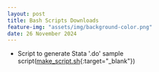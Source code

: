 ```yaml
---
layout: post
title: Bash Scripts Downloads
feature-img: "assets/img/background-color.png"
date: 26 November 2024
---
```

* Script to generate Stata '.do' sample script([make_script.sh](https://drive.google.com/file/d/1y5-h5VifYHW5hpU8THRx-aONirgla0Je/view?usp=sharing){:target="_blank"})
